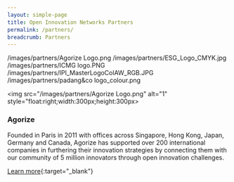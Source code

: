 ```yaml
---
layout: simple-page
title: Open Innovation Networks Partners
permalink: /partners/
breadcrumb: Partners
---
```

/images/partners/Agorize Logo.png
/images/partners/ESG_Logo_CMYK.jpg
/images/partners/ICMG logo.PNG
/images/partners/IPI_MasterLogoColAW_RGB.JPG
/images/partners/padang&co logo_colour.png

                                                                                                                                                                                                                             
<img src="/images/partners/Agorize Logo.png" alt="1" style="float:right;width:300px;height:300px>

<h3>Agorize</h3>

Founded in Paris in 2011 with offices across Singapore, Hong Kong, Japan, Germany and Canada, Agorize has supported over 200 international companies in furthering their innovation strategies by connecting them with our community of 5 million innovators through open innovation challenges.

[Learn more](https://www.agorize.com/en){:target="_blank"}
